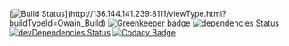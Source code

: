 



[![Build Status](http://136.144.141.239:8111/app/rest/builds/aggregated/strob:(buildType:(project:(id:Owain)))/statusIcon.svg)](http://136.144.141.239:8111/viewType.html?buildTypeId=Owain_Build)
[![Greenkeeper badge](https://badges.greenkeeper.io/Owain94/Owain.nl.svg)](https://greenkeeper.io/)
[![dependencies Status](https://david-dm.org/Owain94/Owain.nl/status.svg)](https://david-dm.org/Owain94/Owain.nl)
[![devDependencies Status](https://david-dm.org/Owain94/Owain.nl/dev-status.svg)](https://david-dm.org/Owain94/Owain.nl?type=dev)
[![Codacy Badge](https://api.codacy.com/project/badge/Grade/d8e54dd60a5d471eb44ec27a199edcbd)](https://www.codacy.com/app/Owain94/Owain-nl?utm_source=github.com&amp;utm_medium=referral&amp;utm_content=Owain94/Owain.nl&amp;utm_campaign=Badge_Grade)
